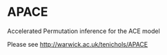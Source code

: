 APACE
=====

Accelerated Permutation inference for the ACE model

Please see http://warwick.ac.uk/tenichols/APACE

